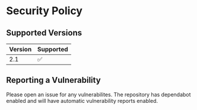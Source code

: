 # Security Policy

## Supported Versions

| Version | Supported          |
| ------- | ------------------ |
| 2.1     | :white_check_mark: |

## Reporting a Vulnerability

Please open an issue for any vulnerabilites. The repository has dependabot enabled and will have automatic vulnerability reports enabled.
